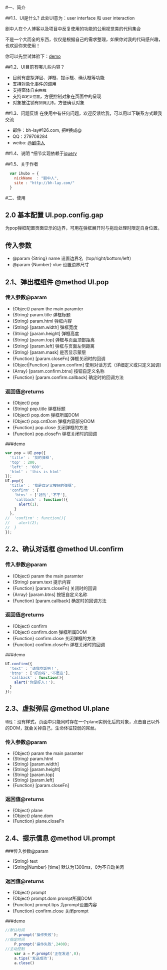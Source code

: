 #一、简介

##1.1、UI是什么?
此处UI意为：user interface 和 user interaction

剧中人在个人博客以及项目中反复使用的功能的公用视觉类的代码集合

不是一个大而全的东西，仅仅是根据自己的需求整理，如果你对我的代码感兴趣，也欢迎你来使用！

你可以先尝试体验下：[demo](http://htmlpreview.github.io/?https://github.com/bh-lay/UI/blob/master/demo.html)

##1.2、UI目前有哪儿些内容？

* 目前有虚拟弹层、弹框、提示框、确认框等功能
* 支持对象化事件的调用
* 支持窗体自由`拖拽`
* 支持`自定义位置`，方便控制对象在页面中的呈现
* 对象被注销有`回调支持`，方便确认对象

##1.3、问题反馈
在使用中有任何问题，欢迎反馈给我，可以用以下联系方式跟我交流

* 邮件：bh-lay#126.com, 把#换成@
* QQ：279708284
* weibo: [@剧中人](http://weibo.com/bhlay)

##1.4、说明
*细节实现依赖于[jquery](http://jquery.com)

##1.5、关于作者

```javascript
  var ihubo = {
    nickName  : "剧中人",
    site : "http://bh-lay.com/"
  }
```

#二、使用

## 2.0 基本配置 UI.pop.config.gap
 为pop弹框配置页面显示的边界，可用在弹框展开时与拖动处理时限定自身位置。

## 传入参数

 * @param {String} name 设置边界名（top/right/bottom/left）
 * @param {Number} vlue 设置边界尺寸

## 2.1、弹出框组件 @method UI.pop
### 传入参数@param 
 * {Object} param the main paramter
 * {String} param.title 弹框标题
 * {String} param.html 弹框内容
 * {String} [param.width] 弹框宽度
 * {String} [param.height] 弹框高度
 * {String} [param.top] 弹框与页面顶部距离
 * {String} [param.left] 弹框与页面左侧距离
 * {String} [param.mask] 是否显示蒙层
 * {Function} [param.closeFn] 弹框关闭时的回调
 * {Object|Function} [param.confirm] 使用对话方式（详细定义或只定义回调）
 * {Array} [param.confirm.btns] 按钮自定义名称
 * {Function} [param.confirm.callback] 确定时的回调方法

### 返回值@returns
 * {Object} pop
 * {String} pop.title 弹框标题
 * {Object} pop.dom 弹框所属DOM
 * {Object} pop.cntDom 弹框内容部分DOM
 * {Function} pop.close 关闭弹框的方法
 * {Function} pop.closeFn 弹框关闭时的回调
 
###demo
```javascript
var pop = UI.pop({
  'title' : '我的弹框',
  'top' : 200,
  'left' : '600',
  'html' : 'this is html'
});
UI.pop({
  'title' : '我是自定义按钮的弹框',
  'confirm' : {
    'btns' : ['好的','不干'],
    'callback' : function(){
      alert(1);
    }
  },
//  'confirm' : function(){
//    alert(2);
//  }
});
```
 
## 2.2、确认对话框 @method UI.confirm
### 传入参数@param 
 * {Object} param the main paramter
 * {String} param.text 提示内容
 * {Function} [param.closeFn] 关闭时的回调
 * {Array} [param.btns] 按钮自定义名称
 * {Function} [param.callback] 确定时的回调方法

### 返回值@returns
 *  {Object} confirm
 * 	{Object} confirm.dom 弹框所属DOM
 * 	{Function} confirm.close 关闭弹框的方法
 * 	{Function} confirm.closeFn 弹框关闭时的回调

###demo
```javascript
UI.confirm({
  'text' : '请我吃饭吧！',
  'btns' : ['好的呀','不愿意'],
  'callback' : function(){
    alert('你是好人！');
  }
});
```

## 2.3、虚拟弹层 @method UI.plane
 `特性`：没有样式，页面中只能同时存在一个plane实例化后的对象，点击自己以外的DOM，就会关掉自己，生命体征较弱的屌丝。
### 传入参数@param
 * {Object} param the main paramter
 * {String} param.html
 * {String} [param.width]
 * {String} [param.height]
 * {String} [param.top]
 * {String} [param.left]
 * {Function} [param.closeFn]

### 返回值@returns 
 * {Object} plane
 * {Object} plane.dom
 * {Function} plane.closeFn

## 2.4、提示信息 @method UI.prompt
###传入参数@param
 * {String} text
 * {String|Number} [time] 默认为1300ms，0为不自动关闭

### 返回值@returns
 * {Object} prompt
 * {Object} prompt.dom prompt所属DOM
 * {Function} prompt.tips 为prompt设置内容
 * {Function} confirm.close 关闭prompt

###demo
```javascript
//默认时间
    P.prompt('操作失败');
//指定时间
    P.prompt('操作失败',2400);
//主动控制
    var a = P.prompt('正在发送',0);
    a.tips('发送成功');
    a.close()
```
